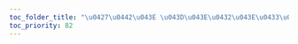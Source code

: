 ```yaml
---
toc_folder_title: "\u0427\u0442\u043E \u043D\u043E\u0432\u043E\u0433\u043E?"
toc_priority: 82
---
```



